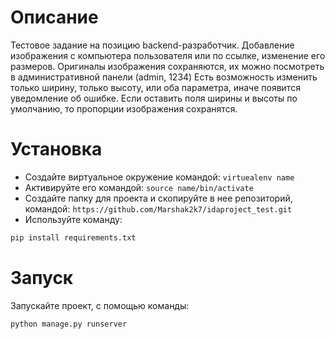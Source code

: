 # Описание
Тестовое задание на позицию backend-разработчик.
Добавление изображения с компьютера пользователя или по ссылке, изменение его размеров.
Оригиналы изображения сохраняются, их можно посмотреть в административной панели (admin, 1234)
Есть возможность изменить только ширину, только высоту, или оба параметра, иначе появится уведомление об ошибке. Если оставить поля ширины и высоты по умолчанию, то пропорции изображения сохранятся.

# Установка
- Создайте виртуальное окружение командой: `virtuealenv name`
- Активируйте его командой: `source name/bin/activate`
- Создайте папку для проекта и скопируйте в нее репозиторий, командой:
`https://github.com/Marshak2k7/idaproject_test.git`
- Используйте команду:
 ```python
 pip install requirements.txt
 ```
# Запуск
Запускайте проект, с помощью команды:
```python
python manage.py runserver
```
